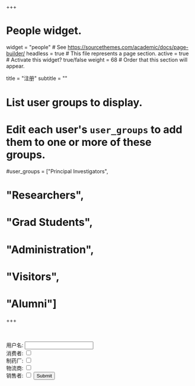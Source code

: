 +++
# People widget.
widget = "people"  # See https://sourcethemes.com/academic/docs/page-builder/
headless = true  # This file represents a page section.
active = true  # Activate this widget? true/false
weight = 68  # Order that this section will appear.

title = "注册"
subtitle = ""

# List user groups to display.
#   Edit each user's `user_groups` to add them to one or more of these groups.
#user_groups = ["Principal Investigators",
#               "Researchers",
#               "Grad Students",
#            "Administration",
#            "Visitors",
#            "Alumni"]
+++

<br/>
<form action="form_action.asp" method="get">
<br/>
  用户名: <input type="text" name="name" />
<br/>
  消费者: <input type="checkbox" name="id" />
<br/>
  制药厂: <input type="checkbox" name="id" />
<br/>
  物流商: <input type="checkbox" name="id" />
<br/>
  销售者: <input type="checkbox" name="id" />
  <input type="submit" value="Submit" />
</form>
<br/>
<br/>
<br/>
